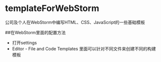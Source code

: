 # templateForWebStorm
公司及个人在WebStorm中编写HTML、CSS、JavaScript的一些基础模板

##在WebStorm里面的配置方法
* 打开settings
* Editor - File and Code Templates 里面可以针对不同文件来创建不同的构建模板

